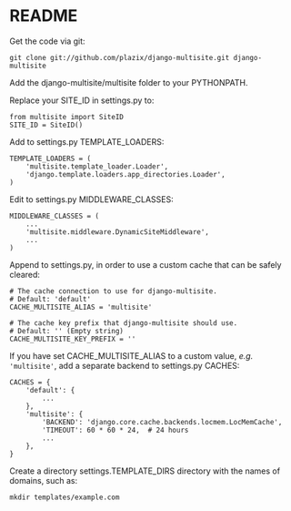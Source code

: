 README
======

Get the code via git:

    git clone git://github.com/plazix/django-multisite.git django-multisite

Add the django-multisite/multisite folder to your PYTHONPATH.

Replace your SITE_ID in settings.py to:

    from multisite import SiteID
    SITE_ID = SiteID()

Add to settings.py TEMPLATE_LOADERS: 

    TEMPLATE_LOADERS = ( 
        'multisite.template_loader.Loader',
        'django.template.loaders.app_directories.Loader',
    ) 

Edit to settings.py MIDDLEWARE_CLASSES:

    MIDDLEWARE_CLASSES = (
        ...
        'multisite.middleware.DynamicSiteMiddleware',
        ...
    )

Append to settings.py, in order to use a custom cache that can be
safely cleared:

    # The cache connection to use for django-multisite.
    # Default: 'default'
    CACHE_MULTISITE_ALIAS = 'multisite'
    
    # The cache key prefix that django-multisite should use.
    # Default: '' (Empty string)
    CACHE_MULTISITE_KEY_PREFIX = ''

If you have set CACHE\_MULTISITE\_ALIAS to a custom value, _e.g._
`'multisite'`, add a separate backend to settings.py CACHES:

    CACHES = {
        'default': {
            ...
        },
        'multisite': {
            'BACKEND': 'django.core.cache.backends.locmem.LocMemCache',
            'TIMEOUT': 60 * 60 * 24,  # 24 hours
            ...
        },
    }

Create a directory settings.TEMPLATE_DIRS directory with the names of domains, such as:

    mkdir templates/example.com


